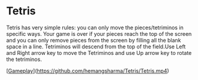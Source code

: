 # Tetris
Tetris has very simple rules: you can only move the pieces/tetriminos in specific ways. Your game is over if your pieces reach the top of the screen and you can 
only remove pieces from the screen by filling all the blank space in a line. Tetriminos will descend from the top of the field.Use Left and Right arrow key to 
move the Tetriminos and use Up arrow key to rotate the tetriminos. 

[[Gameplay](Tetris.mp4)](https://github.com/hemangsharma/Tetris/Tetris.mp4)
